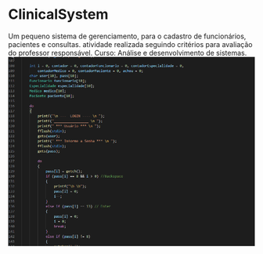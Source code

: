 # ClinicalSystem
Um pequeno sistema de gerenciamento, para o cadastro de funcionários, pacientes e consultas. atividade realizada seguindo critérios para avaliação do professor responsável. Curso: Análise e desenvolvimento de sistemas.
![numbers](https://github.com/Bruno-Christiano/ClinicalSystem/blob/main/teste.gif)
